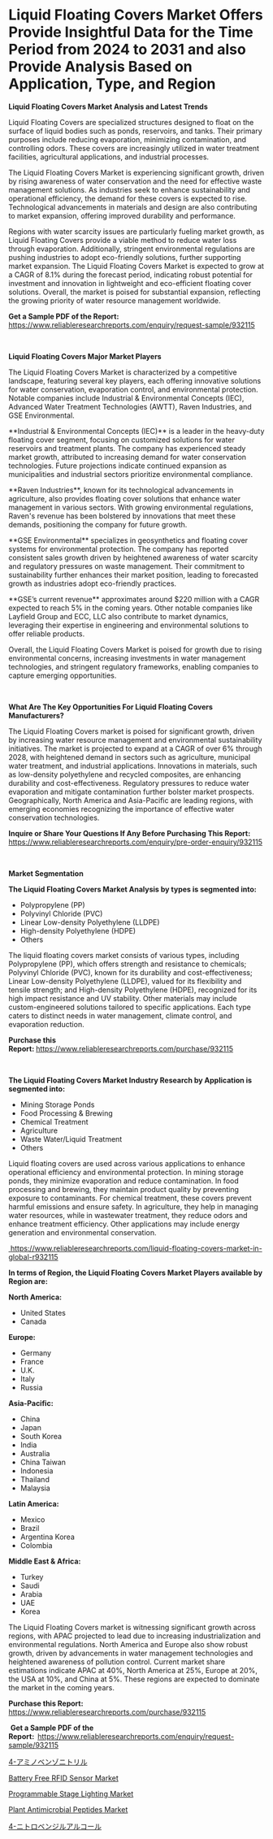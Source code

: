 <p><h1>Liquid Floating Covers Market Offers Provide Insightful Data for the Time Period from 2024 to 2031 and also Provide Analysis Based on Application, Type, and Region</h1></p><p><strong>Liquid Floating Covers Market Analysis and Latest Trends</strong></p>
<p><p>Liquid Floating Covers are specialized structures designed to float on the surface of liquid bodies such as ponds, reservoirs, and tanks. Their primary purposes include reducing evaporation, minimizing contamination, and controlling odors. These covers are increasingly utilized in water treatment facilities, agricultural applications, and industrial processes. </p><p>The Liquid Floating Covers Market is experiencing significant growth, driven by rising awareness of water conservation and the need for effective waste management solutions. As industries seek to enhance sustainability and operational efficiency, the demand for these covers is expected to rise. Technological advancements in materials and design are also contributing to market expansion, offering improved durability and performance.</p><p>Regions with water scarcity issues are particularly fueling market growth, as Liquid Floating Covers provide a viable method to reduce water loss through evaporation. Additionally, stringent environmental regulations are pushing industries to adopt eco-friendly solutions, further supporting market expansion. The Liquid Floating Covers Market is expected to grow at a CAGR of 8.1% during the forecast period, indicating robust potential for investment and innovation in lightweight and eco-efficient floating cover solutions. Overall, the market is poised for substantial expansion, reflecting the growing priority of water resource management worldwide.</p></p>
<p><strong>Get a Sample PDF of the Report:&nbsp;</strong> <a href="https://www.reliableresearchreports.com/enquiry/request-sample/932115">https://www.reliableresearchreports.com/enquiry/request-sample/932115</a></p>
<p>&nbsp;</p>
<p><strong>Liquid Floating Covers Major Market Players</strong></p>
<p><p>The Liquid Floating Covers Market is characterized by a competitive landscape, featuring several key players, each offering innovative solutions for water conservation, evaporation control, and environmental protection. Notable companies include Industrial & Environmental Concepts (IEC), Advanced Water Treatment Technologies (AWTT), Raven Industries, and GSE Environmental.</p><p>**Industrial & Environmental Concepts (IEC)** is a leader in the heavy-duty floating cover segment, focusing on customized solutions for water reservoirs and treatment plants. The company has experienced steady market growth, attributed to increasing demand for water conservation technologies. Future projections indicate continued expansion as municipalities and industrial sectors prioritize environmental compliance.</p><p>**Raven Industries**, known for its technological advancements in agriculture, also provides floating cover solutions that enhance water management in various sectors. With growing environmental regulations, Raven's revenue has been bolstered by innovations that meet these demands, positioning the company for future growth.</p><p>**GSE Environmental** specializes in geosynthetics and floating cover systems for environmental protection. The company has reported consistent sales growth driven by heightened awareness of water scarcity and regulatory pressures on waste management. Their commitment to sustainability further enhances their market position, leading to forecasted growth as industries adopt eco-friendly practices.</p><p>**GSE’s current revenue** approximates around $220 million with a CAGR expected to reach 5% in the coming years. Other notable companies like Layfield Group and ECC, LLC also contribute to market dynamics, leveraging their expertise in engineering and environmental solutions to offer reliable products.</p><p>Overall, the Liquid Floating Covers Market is poised for growth due to rising environmental concerns, increasing investments in water management technologies, and stringent regulatory frameworks, enabling companies to capture emerging opportunities.</p></p>
<p>&nbsp;</p>
<p><strong>What Are The Key Opportunities For Liquid Floating Covers Manufacturers?</strong></p>
<p><p>The Liquid Floating Covers market is poised for significant growth, driven by increasing water resource management and environmental sustainability initiatives. The market is projected to expand at a CAGR of over 6% through 2028, with heightened demand in sectors such as agriculture, municipal water treatment, and industrial applications. Innovations in materials, such as low-density polyethylene and recycled composites, are enhancing durability and cost-effectiveness. Regulatory pressures to reduce water evaporation and mitigate contamination further bolster market prospects. Geographically, North America and Asia-Pacific are leading regions, with emerging economies recognizing the importance of effective water conservation technologies.</p></p>
<p><strong>Inquire or Share Your Questions If Any Before Purchasing This Report:</strong> <a href="https://www.reliableresearchreports.com/enquiry/pre-order-enquiry/932115">https://www.reliableresearchreports.com/enquiry/pre-order-enquiry/932115</a></p>
<p>&nbsp;</p>
<p><strong>Market Segmentation</strong></p>
<p><strong>The Liquid Floating Covers Market Analysis by types is segmented into:</strong></p>
<p><ul><li>Polypropylene (PP)</li><li>Polyvinyl Chloride (PVC)</li><li>Linear Low-density Polyethylene (LLDPE)</li><li>High-density Polyethylene (HDPE)</li><li>Others</li></ul></p>
<p><p>The liquid floating covers market consists of various types, including Polypropylene (PP), which offers strength and resistance to chemicals; Polyvinyl Chloride (PVC), known for its durability and cost-effectiveness; Linear Low-density Polyethylene (LLDPE), valued for its flexibility and tensile strength; and High-density Polyethylene (HDPE), recognized for its high impact resistance and UV stability. Other materials may include custom-engineered solutions tailored to specific applications. Each type caters to distinct needs in water management, climate control, and evaporation reduction.</p></p>
<p><strong>Purchase this Report:&nbsp;</strong><a href="https://www.reliableresearchreports.com/purchase/932115">https://www.reliableresearchreports.com/purchase/932115</a></p>
<p>&nbsp;</p>
<p><strong>The Liquid Floating Covers Market Industry Research by Application is segmented into:</strong></p>
<p><ul><li>Mining Storage Ponds</li><li>Food Processing & Brewing</li><li>Chemical Treatment</li><li>Agriculture</li><li>Waste Water/Liquid Treatment</li><li>Others</li></ul></p>
<p><p>Liquid floating covers are used across various applications to enhance operational efficiency and environmental protection. In mining storage ponds, they minimize evaporation and reduce contamination. In food processing and brewing, they maintain product quality by preventing exposure to contaminants. For chemical treatment, these covers prevent harmful emissions and ensure safety. In agriculture, they help in managing water resources, while in wastewater treatment, they reduce odors and enhance treatment efficiency. Other applications may include energy generation and environmental conservation.</p></p>
<p><a href="https://www.reliableresearchreports.com/liquid-floating-covers-market-in-global-r932115">&nbsp;https://www.reliableresearchreports.com/liquid-floating-covers-market-in-global-r932115</a></p>
<p><strong>In terms of Region, the Liquid Floating Covers Market Players available by Region are:</strong></p>
<p>
    <p> <strong> North America: </strong>
        <ul>
            <li>United States</li>
            <li>Canada</li>
        </ul>
        </p> 
    <p> <strong> Europe: </strong>
        <ul>
            <li>Germany</li>
            <li>France</li>
            <li>U.K.</li>
            <li>Italy</li>
            <li>Russia</li>
        </ul>
        </p> 
    <p> <strong> Asia-Pacific: </strong>
        <ul>
            <li>China</li>
            <li>Japan</li>
            <li>South Korea</li>
            <li>India</li>
            <li>Australia</li>
            <li>China Taiwan</li>
            <li>Indonesia</li>
            <li>Thailand</li>
            <li>Malaysia</li>
        </ul>
        </p> 
    <p> <strong> Latin America: </strong>
        <ul>
            <li>Mexico</li>
            <li>Brazil</li>
            <li>Argentina Korea</li>
            <li>Colombia</li>
        </ul>
        </p> 
    <p> <strong> Middle East & Africa: </strong>
        <ul>
            <li>Turkey</li>
            <li>Saudi</li>
            <li>Arabia</li>
            <li>UAE</li>
            <li>Korea</li>
        </ul>
    </p>
    </p>
<p><p>The Liquid Floating Covers market is witnessing significant growth across regions, with APAC projected to lead due to increasing industrialization and environmental regulations. North America and Europe also show robust growth, driven by advancements in water management technologies and heightened awareness of pollution control. Current market share estimations indicate APAC at 40%, North America at 25%, Europe at 20%, the USA at 10%, and China at 5%. These regions are expected to dominate the market in the coming years.</p></p>
<p><strong>Purchase this Report: </strong><a href="https://www.reliableresearchreports.com/purchase/932115">https://www.reliableresearchreports.com/purchase/932115</a></p>
<p>&nbsp;<strong>Get a Sample PDF of the Report:&nbsp;&nbsp;</strong><a href="https://www.reliableresearchreports.com/enquiry/request-sample/932115">https://www.reliableresearchreports.com/enquiry/request-sample/932115</a></p>
<p><strong></strong></p>
<p><p><a href="https://medium.com/@alexxis.gm/4-aminobenzonitrile-market-%E3%81%AF-%E3%82%B3%E3%82%B9%E3%83%88%E7%AE%A1%E7%90%86%E3%81%A8%E5%8A%B9%E7%8E%87%E5%90%91%E4%B8%8A%E3%82%92%E5%84%AA%E5%85%88%E3%81%97%E3%81%BE%E3%81%99-%E3%81%95%E3%82%89%E3%81%AB-%E5%A0%B1%E5%91%8A%E6%9B%B8%E3%81%AF%E5%B8%82%E5%A0%B4%E3%81%AE%E9%9C%80%E8%A6%81%E9%9D%A2%E3%81%A8%E4%BE%9B%E7%B5%A6%E9%9D%A2%E3%81%AE%E4%B8%A1%E6%96%B9%E3%82%92%E3%82%AB%E3%83%90%E3%83%BC%E3%81%97%E3%81%A6%E3%81%84%E3%81%BE%E3%81%99-4-aminobenzonitrile-30e0250a1ae7">4-アミノベンゾニトリル</a></p><p><a href="https://github.com/juniordelafrance/Market-Research-Report-List-5/blob/main/battery-free-rfid-sensor-market.md">Battery Free RFID Sensor Market</a></p><p><a href="https://medium.com/@hskdk2672/the-market-study-covers-the-programmable-stage-lighting-market-across-various-segments-86c029764ed0">Programmable Stage Lighting Market</a></p><p><a href="https://issuu.com/reportprime-2/docs/plant-antimicrobial-peptides-market_864d474477485b">Plant Antimicrobial Peptides Market</a></p><p><a href="https://medium.com/@alexxis.gm/4-nitrobenzyl-alcohol-market-%E3%81%AE%E3%82%B0%E3%83%AD%E3%83%BC%E3%83%90%E3%83%AB%E5%B8%82%E5%A0%B4%E6%A6%82%E8%A6%81%E3%81%AF-%E4%B8%96%E7%95%8C%E3%81%8A%E3%82%88%E3%81%B3%E4%B8%BB%E8%A6%81%E5%B8%82%E5%A0%B4%E3%81%AB%E3%81%8A%E3%81%91%E3%82%8B%E6%A5%AD%E7%95%8C%E3%81%AB%E5%BD%B1%E9%9F%BF%E3%82%92%E4%B8%8E%E3%81%88%E3%82%8B%E4%B8%BB%E8%A6%81%E3%81%AA%E3%83%88%E3%83%AC%E3%83%B3%E3%83%89%E3%81%AB%E3%81%A4%E3%81%84%E3%81%A6-%E7%8B%AC%E8%87%AA%E3%81%AE%E8%A6%96%E7%82%B9%E3%82%92%E6%8F%90%E4%BE%9B%E3%81%97%E3%81%BE%E3%81%99-d02f2a3ac314">4-ニトロベンジルアルコール</a></p></p>